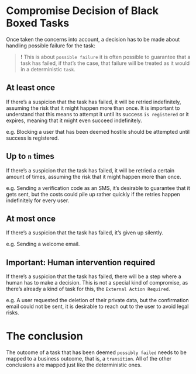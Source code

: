 # Compromise Decision of Black Boxed Tasks

Once taken the concerns into account, a decision has to be made about handling possible failure for the task:

> **!** This is about `possible failure` it is often possible to guarantee that a task has failed, if that’s the case, that failure will be treated as it would in a deterministic `task`.

## At least once

If there’s a suspicion that the task has failed, it will be retried indefinitely, assuming the risk that it might happen more than once. It is important to understand that this means to attempt it until its success `is registered` or it expires, meaning that it might even succeed indefinitely.

e.g. Blocking a user that has been deemed hostile should be attempted until success is registered.

## Up to `n` times

If there’s a suspicion that the task has failed, it will be retried a certain amount of times, assuming the risk that it might happen more than once.

e.g. Sending a verification code as an SMS, it’s desirable to guarantee that it gets sent, but the costs could pile up rather quickly if the retries happen indefinitely for every user.

## At most once

If there’s a suspicion that the task has failed, it’s given up silently.

e.g. Sending a welcome email.

## Important: Human intervention required

If there’s a suspicion that the task has failed, there will be a step where a human has to make a decision. This is not a special kind of compromise, as there’s already a kind of task for this, the `External Action Required`.

e.g. A user requested the deletion of their private data, but the confirmation email could not be sent, it is desirable to reach out to the user to avoid legal risks.

# The conclusion

The outcome of a task that has been deemed `possibly failed` needs to be mapped to a business outcome, that is, a `transition`. All of the other conclusions are mapped just like the deterministic ones.
